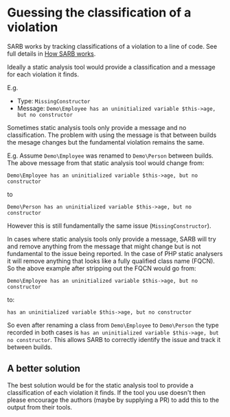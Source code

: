 # Guessing the classification of a violation

SARB works by tracking classifications of a violation to a line of code.
See full details in [How SARB works](HowSarbWorks.md).

Ideally a static analysis tool would provide a classification and a message
for each violation it finds.

E.g.
 - Type: `MissingConstructor`
 - Message: `Demo\Employee has an uninitialized variable $this->age, but no constructor`

Sometimes static analysis tools only provide a message and no classification.
The problem with using the message is that between builds the mesage changes
but the fundamental violation remains the same.

E.g. Assume `Demo\Employee` was renamed to `Demo\Person` between builds.
The above message from that static analysis tool would change from:

`Demo\Employee has an uninitialized variable $this->age, but no constructor`

to

`Demo\Person has an uninitialized variable $this->age, but no constructor`

However this is still fundamentally the same issue (`MissingConstructor`).


In cases where static analysis tools only provide a message,
SARB will try and remove anything from the message that might change
but is not fundamental to the issue being reported. In the case of
PHP static analysers it will remove anything that looks like a
fully qualified class name (FQCN). So the above example after stripping out the FQCN would go from:

`Demo\Employee has an uninitialized variable $this->age, but no constructor`

to:

`has an uninitialized variable $this->age, but no constructor`


So even after renaming a class from `Demo\Employee` to `Demo\Person` the type
recorded in both cases is `has an uninitialized variable $this->age, but no constructor`.
This allows SARB to correctly identify the issue and track it between builds.

## A better solution

The best solution would be for the static analysis tool to provide a classification
of each violation it finds. If the tool you use doesn't then please
encourage the authors (maybe by supplying a PR) to add this to the output from
their tools.


